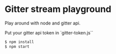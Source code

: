 # Gitter stream playground

Play around with node and gitter api.

Put your gitter api token in `gitter-token.js``

```bash
$ npm install
$ npm start
```
